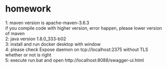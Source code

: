 # homework
1: maven version is apache-maven-3.6.3 <br>
   if you compile code with higher version, error happen, please lower version of maven <br>
2: java version 1.8.0_333-b02 <br>
3: install and run docker desktop with window <br>
4: please check Expose daemon on tcp://localhost:2375 without TLS whether or not is right <br>
5: execute run.bat and open http://localhost:8088/swagger-ui.html  <br>
